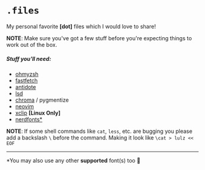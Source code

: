 # `.files`
My personal favorite **[dot]** files which I would love to share!



**NOTE**: Make sure you've got a few stuff before you're expecting things to work out of the box.

##### Stuff you'll need:

- [ohmyzsh](https://ohmyz.sh/#install)
- [fastfetch](https://github.com/fastfetch-cli/fastfetch?tab=readme-ov-file#installation)
- [antidote](https://getantidote.github.io/install)
- [lsd](https://github.com/Peltoche/lsd)
- [chroma](https://github.com/alecthomas/chroma) / pygmentize
- [neovim](https://neovim.io/)
- [xclip](https://github.com/astrand/xclip) **\[Linux Only\]**
- [nerdfonts*](https://www.nerdfonts.com/)

**NOTE**: If some shell commands like `cat`, `less`, etc. are bugging you please add a backslash `\` before the command. Making it look like `\cat > lulz << EOF`

---

*You may also use any other **supported** font(s) too :slightly_smiling_face:
